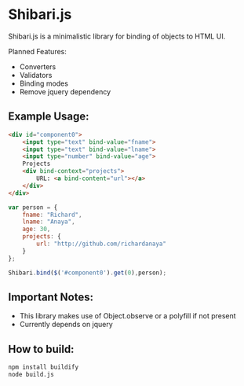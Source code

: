 Shibari.js
===

Shibari.js is a minimalistic library for binding of objects to HTML UI.

Planned Features:
* Converters
* Validators
* Binding modes
* Remove jquery dependency

Example Usage:
----
```HTML
<div id="component0">
    <input type="text" bind-value="fname">
    <input type="text" bind-value="lname">
    <input type="number" bind-value="age">
    Projects
    <div bind-context="projects">
        URL: <a bind-content="url"></a>
    </div>
</div>
```

```Javascript
var person = {
    fname: "Richard",
    lname: "Anaya",
    age: 30,
    projects: {
        url: "http://github.com/richardanaya"
    }
};

Shibari.bind($('#component0').get(0),person);
```

Important Notes:
---
* This library makes use of Object.observe or a polyfill if not present
* Currently depends on jquery

How to build:
---

```BASH
npm install buildify
node build.js
```